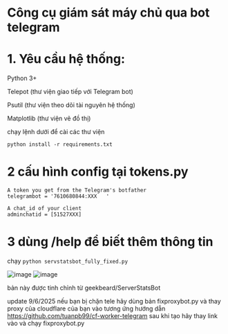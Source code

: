# Công cụ giám sát máy chủ qua bot telegram

# 1. Yêu cầu hệ thống:
Python 3+

Telepot (thư viện giao tiếp với Telegram bot)

Psutil (thư viện theo dõi tài nguyên hệ thống)

Matplotlib (thư viện vẽ đồ thị)

chạy lệnh dưới để cài các thư viện

`python install -r requirements.txt` 

# 2 cấu hình config tại tokens.py

```
A token you get from the Telegram's botfather
telegrambot = '7610680844:XXX   '

A chat_id of your client
adminchatid = [51527XXX]
```

# 3 dùng /help để biết thêm thông tin

chạy `python servstatsbot_fully_fixed.py`

![image](https://github.com/user-attachments/assets/cce8b599-a031-4024-acc7-e745ba7dfbc0)
![image](https://github.com/user-attachments/assets/d349ff49-fac0-4d50-9a9b-2d9931715cb8)


bản này được tinh chỉnh từ geekbeard/ServerStatsBot

update 9/6/2025 nếu bạn bị chặn tele hãy dùng bản fixproxybot.py và thay proxy của cloudflare của bạn vào tương ứng hướng dẫn https://github.com/tuanpb99/cf-worker-telegram sau khi tạo hãy thay link vào và chạy fixproxybot.py
